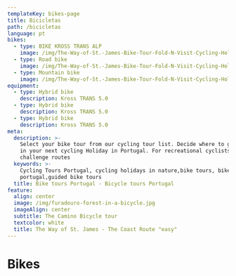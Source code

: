```yaml
---
templateKey: bikes-page
title: Bicicletas
path: /bicicletas
language: pt
bikes:
  - type: BIKE KROSS TRANS ALP
    image: /img/The-Way-of-St.-James-Bike-Tour-Fold-N-Visit-Cycling-Holidays-1866.jpg
  - type: Road bike
    image: /img/The-Way-of-St.-James-Bike-Tour-Fold-N-Visit-Cycling-Holidays-1866.jpg
  - type: Mountain bike
    image: /img/The-Way-of-St.-James-Bike-Tour-Fold-N-Visit-Cycling-Holidays-1866.jpg
equipment:
  - type: Hybrid bike
    description: Kross TRANS 5.0
  - type: Hybrid bike
    description: Kross TRANS 5.0
  - type: Hybrid bike
    description: Kross TRANS 5.0
meta:
  description: >-
    Select your bike tour from our cycling tour list. Decide where to go with us
    in your next cycling Holiday in Portugal. For recreational cyclists or
    challenge routes
  keywords: >-
    Cycling Tours Portugal, cycling holidays in nature,bike tours, bike tours
    portugal,guided bike tours
  title: Bike tours Portugal - Bicycle tours Portugal
feature:
  align: center
  image: /img/furadouro-forest-in-a-bicycle.jpg
  imageAlign: center
  subtitle: The Camino Bicycle tour
  textcolor: white
  title: The Way of St. James - The Coast Route "easy"
---
```


# Bikes